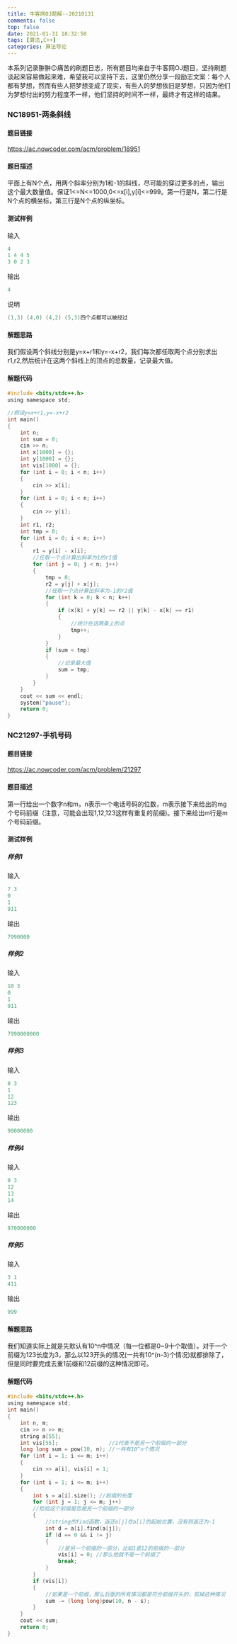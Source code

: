 ```yaml
---
title: 牛客网OJ题解--20210131
comments: false
top: false
date: 2021-01-31 18:32:50
tags: [算法,C++]
categories: 算法导论
---
```


本系列记录翀翀😐痛苦的刷题日志，所有题目均来自于牛客网OJ题目，坚持刷题谈起来容易做起来难，希望我可以坚持下去，这里仍然分享一段励志文案：每个人都有梦想，然而有些人把梦想变成了现实，有些人的梦想依旧是梦想，只因为他们为梦想付出的努力程度不一样，他们坚持的时间不一样，最终才有这样的结果。

<!-- more -->

### NC18951-两条斜线

#### 题目链接

https://ac.nowcoder.com/acm/problem/18951

#### 题目描述

平面上有N个点，用两个斜率分别为1和-1的斜线，尽可能的穿过更多的点，输出这个最大数量值。保证1<=N<=1000,0<=x[i],y[i]<=999。第一行是N，第二行是N个点的横坐标，第三行是N个点的纵坐标。

#### 测试样例

输入

```c
4
1 4 4 5
3 0 2 3
```

输出

```c
4
```

说明

```c
(1,3) (4,0) (4,2) (5,3)四个点都可以被经过
```

#### 解题思路

我们假设两个斜线分别是y=x+r1和y=-x+r2，我们每次都任取两个点分别求出r1,r2,然后统计在这两个斜线上的顶点的总数量，记录最大值。

#### 解题代码

```c
#include <bits/stdc++.h>
using namespace std;

//假设y=x+r1,y=-x+r2
int main()
{
    int n;
    int sum = 0;
    cin >> n;
    int x[1000] = {};
    int y[1000] = {};
    int vis[1000] = {};
    for (int i = 0; i < n; i++)
    {
        cin >> x[i];
    }
    for (int i = 0; i < n; i++)
    {
        cin >> y[i];
    }
    int r1, r2;
    int tmp = 0;
    for (int i = 0; i < n; i++)
    {
        r1 = y[i] - x[i];
        //任取一个点计算出斜率为1的r1值
        for (int j = 0; j < n; j++)
        {
            tmp = 0;
            r2 = y[j] + x[j];
            //任取一个点计算出斜率为-1的r2值
            for (int k = 0; k < n; k++)
            {
                if (x[k] + y[k] == r2 || y[k] - x[k] == r1)
                {
                    //统计在这两条上的点
                    tmp++; 
                }
            }
            if (sum < tmp)
            {
                //记录最大值
                sum = tmp; 
            }
        }
    }
    cout << sum << endl;
    system("pause");
    return 0;
}
```

### NC21297-手机号码

#### 题目链接

https://ac.nowcoder.com/acm/problem/21297

#### 题目描述

第一行给出一个数字n和m，n表示一个电话号码的位数，m表示接下来给出的mg个号码前缀（注意，可能会出现1,12,123这样有重复的前缀)。接下来给出m行是m个号码前缀。

#### 测试样例

##### 样例1

输入

```c
7 3
0 
1
911
```

输出

```c
7990000
```

##### 样例2

输入

```c
10 3
0
1
911
```

输出

```c
7990000000
```

##### 样例3

输入

```c
8 3
1
12
123
```

输出

```c
90000000
```

##### 样例4

输入

```c
9 3
12
13
14
```

输出

```c
970000000
```

##### 样例5

输入

```c
3 1
411
```

输出

```c
999
```

#### 解题思路

我们知道实际上就是先默认有10\^n中情况（每一位都是0~9十个取值）。对于一个前缀为123长度为3，那么以123开头的情况(一共有10^(n-3)个情况)就都排除了，但是同时要完成去重1前缀和12前缀的这种情况即可。

#### 解题代码

```c
#include <bits/stdc++.h>
using namespace std;
int main()
{
    int n, m;
    cin >> n >> m;
    string a[55];
    int vis[55];                //1代表不是另一个前缀的一部分
    long long sum = pow(10, n); //一共有10^n个情况
    for (int i = 1; i <= m; i++)
    {
        cin >> a[i], vis[i] = 1;
    }
    for (int i = 1; i <= m; i++)
    {
        int s = a[i].size(); //前缀的长度
        for (int j = 1; j <= m; j++)
        //检验这个前缀是否是另一个前缀的一部分
        {
            //string的find函数，返还a[j]在a[i]的起始位置，没有则返还为-1
            int d = a[i].find(a[j]);
            if (d == 0 && i != j)
            {
                //是另一个前缀的一部分，比如1是12的前缀的一部分
                vis[i] = 0; //那么他就不是一个前缀了
                break;
            }
        }
        if (vis[i])
        {
            //如果是一个前缀，那么后面的所有情况都是符合前缀开头的，剪掉这种情况
            sum -= (long long)pow(10, n - s);
        }
    }
    cout << sum;
    return 0;
}
```

